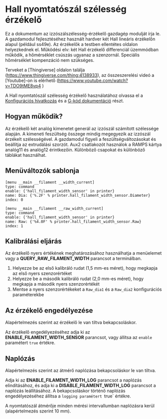 # Hall nyomtatószál szélesség érzékelő

Ez a dokumentum az izzószálszélesség-érzékelő gazdagép modulját írja le. A gazdamodul fejlesztéséhez használt hardver két Hall lineáris érzékelőn alapul (például ss49e). Az érzékelők a testben ellentétes oldalon helyezkednek el. Működési elv: két Hall érzékelő differenciál üzemmódban működik, a hőmérséklet csúszás ugyanaz a szenzornál. Speciális hőmérséklet kompenzáció nem szükséges.

Terveket a [Thingiverse] oldalon találja (https://www.thingiverse.com/thing:4138933), az összeszerelési videó a [Youtube]-on is elérhető (https://www.youtube.com/watch?v=TDO9tME8vp4 )

A Hall nyomtatószál szélesség érzékelő használatához olvassa el a [Konfigurációs hivatkozás](Config_Reference.md#hall_filament_width_sensor) és a [G-kód dokumentáció](G-Codes.md#hall_filament_width_sensor) részt.

## Hogyan működik?

Az érzékelő két analóg kimenetet generál az izzószál számított szélessége alapján. A kimeneti feszültség összege mindig megegyezik az izzószál érzékelt szélességével. A gazdamodul figyeli a feszültségváltozásokat és beállítja az extrudálási szorzót. Aux2 csatlakozót használok a RAMPS kártya analóg11 és analóg12 érintkezőin. Különböző csapokat és különböző táblákat használhat.

## Menüváltozók sablonja

```
[menu __main __filament __width_current]
type: command
enable: {'hall_filament_width_sensor' in printer}
name: Dia: {'%.2F' % printer.hall_filament_width_sensor.Diameter}
index: 0

[menu __main __filament __raw_width_current]
type: command
enable: {'hall_filament_width_sensor' in printer}
name: Raw: {'%4.0F' % printer.hall_filament_width_sensor.Raw}
index: 1
```

## Kalibrálási eljárás

Az érzékelő nyers értékének meghatározásához használhatja a menüelemet vagy a **QUERY_RAW_FILAMENT_WIDTH** parancsot a terminálban.

1. Helyezze be az első kalibráló rudat (1,5 mm-es méret), hogy megkapja az első nyers szenzorértéket
1. Helyezze be a második kalibráló rudat (2,0 mm-es méret), hogy megkapja a második nyers szenzorértékét
1. Mentse a nyers szenzorértékeket a `Raw_dia1` és a `Raw_dia2` konfigurációs paraméterekbe

## Az érzékelő engedélyezése

Alapértelmezés szerint az érzékelő le van tiltva bekapcsoláskor.

Az érzékelő engedélyezéséhez adja ki az **ENABLE_FILAMENT_WIDTH_SENSOR** parancsot, vagy állítsa az `enable` paramétert `true` értékre.

## Naplózás

Alapértelmezés szerint az átmérő naplózása bekapcsoláskor le van tiltva.

Adja ki az **ENABLE_FILAMENT_WIDTH_LOG** parancsot a naplózás elindításához, és adja ki a **DISABLE_FILAMENT_WIDTH_LOG** parancsot a naplózás leállításához. A bekapcsoláskor történő naplózás engedélyezéséhez állítsa a `logging paramétert `true` értékre.

A nyomtatószál átmérője minden mérési intervallumban naplózásra kerül (alapértelmezés szerint 10 mm).
